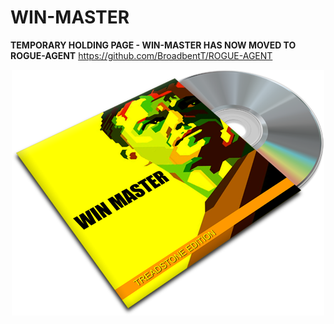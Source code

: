 # WIN-MASTER

**TEMPORARY HOLDING PAGE - WIN-MASTER HAS NOW MOVED TO ROGUE-AGENT**
https://github.com/BroadbentT/ROGUE-AGENT

<p align="center">
  <img src="https://github.com/BroadbentT/WIN-MASTER/blob/main/cdcover.png">
</p>




